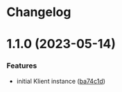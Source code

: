 # Changelog

# 1.1.0 (2023-05-14)


### Features

* initial Klient instance ([ba74c1d](https://github.com/klientjs/core/commit/ba74c1d4b8c0c46468d22c55fcfda79404f19629))